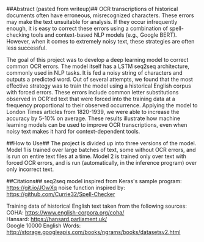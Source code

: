 ##Abstract (pasted from writeup)##
OCR transcriptions of historical documents often have erroneous, misrecognized characters. These errors may make the text unsuitable for analysis. If they occur infrequently enough, it is easy to correct these errors using a combination of spell-checking tools and context-based NLP models (e.g., Google BERT). However, when it comes to extremely noisy text, these strategies are often less successful.

The goal of this project was to develop a deep learning model to correct common OCR errors. The model itself has a LSTM seq2seq architecture, commonly used in NLP tasks. It is fed a noisy string of characters and outputs a predicted word. Out of several attempts, we found that the most effective strategy was to train the model using a historical English corpus with forced errors. These errors include common letter substitutions observed in OCR'ed text that were forced into the training data at a frequency proportional to their observed occurrence. Applying the model to London Times articles from 1820-1939, we were able to increase the accuracy by 5-10% on average. These results illustrate how machine learning models can be used to improve OCR transcriptions, even when noisy text makes it hard for context-dependent tools.

##How to Use##
The project is divided up into three versions of the model. Model 1 is trained over large batches of text, some without OCR errors, and is run on entire text files at a time. Model 2 is trained only over text with forced OCR errors, and is run (automatically, in the inference program) over only incorrect text.


##Citations##
seq2seq model inspired from Keras's sample program: https://git.io/JOwXq
noise function inspired by: https://github.com/Currie32/Spell-Checker

Training data of historical English text taken from the following sources:  
COHA: https://www.english-corpora.org/coha/  
Hansard: https://hansard.parliament.uk/  
Google 10000 English Words: http://storage.googleapis.com/books/ngrams/books/datasetsv2.html  
